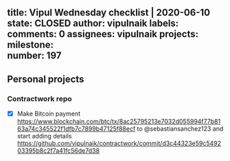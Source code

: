 title:	Vipul Wednesday checklist | 2020-06-10
state:	CLOSED
author:	vipulnaik
labels:	
comments:	0
assignees:	vipulnaik
projects:	
milestone:	
number:	197
--
## Personal projects

### Contractwork repo

- [x] Make Bitcoin payment https://www.blockchain.com/btc/tx/8ac25795213e7032d055994f77b8163a74c345522f1dfb7c7899b47125f88ecf to @sebastiansanchez123 and start adding details https://github.com/vipulnaik/contractwork/commit/d3c44323e59c549203395b8c2f7a41fc56de7d38
